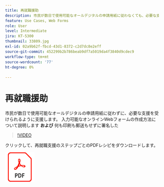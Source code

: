 ```yaml
---
title: 再就職援助
description: 市民が数日で使用可能なオールデジタルの申請用紙に従わなくても、必要な支援を受けられるように支援します。
feature: Use Cases, Web Forms
role: User
level: Intermediate
jira: KT-5300
thumbnail: 33809.jpg
exl-id: 02a9b62f-fbcd-43d1-8372-c2d7dc8e2eff
source-git-commit: 452299b2b786beab9df7a5019da4f3840d9cdec9
workflow-type: tm+mt
source-wordcount: '77'
ht-degree: 0%

---
```


# 再就職援助

市民が数日で使用可能なオールデジタルの申請用紙に従わずに、必要な支援を受けられるように支援します。 入力可能なオンラインWebフォームの作成方法について説明します **および** 何も印刷も郵送もせずに署名した

>[!VIDEO](https://video.tv.adobe.com/v/33809?quality=12&learn=on&hidetitle=true)

クリックして、再就職支援のステップごとのPDFレシピをダウンロードします。

[![PDFレシピのダウンロード](../assets/acrobat_PDF_96.png)](../assets/UseCaseRecipe-EN-CreatingWebForms-Reemployment.pdf)
